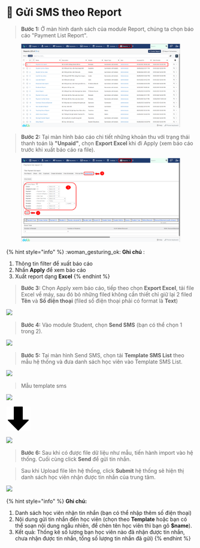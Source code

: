 # 📳 Gửi SMS theo Report

> **Bước 1:** Ở màn hình danh sách của module Report, chúng ta chọn báo cáo "Payment List Report".

<figure><img src="../../.gitbook/assets/image (1).png" alt=""><figcaption></figcaption></figure>

> **Bước 2:** Tại màn hình báo cáo chi tiết những khoản thu với trạng thái thanh toán là **"Unpaid"**, chọn **Export Excel** khi đi Apply (xem báo cáo trước khi xuất báo cáo ra file).

<figure><img src="../../.gitbook/assets/image.png" alt=""><figcaption></figcaption></figure>

{% hint style="info" %}
:woman\_gesturing\_ok: **Ghi chú** :

1. Thông tin filter để xuất báo cáo
2. Nhấn **Apply** để xem báo cáo&#x20;
3. Xuất report dạng **Excel**
{% endhint %}

> **Bước 3:**&#x20;
> Chọn Apply xem báo cáo, tiếp theo chọn **Export Excel**, tải file Excel về máy, sau đó bỏ những filed không cần thiết chỉ giữ lại 2 filed **Tên** và **Số điện thoại** (filed số điện thoại phải có format là **Text**)

![](../../.gitbook/assets/SMS\_report4.png)

> **Bước 4:**
> &#x20;Vào module Student, chọn **Send SMS** (bạn có thể chọn 1 trong 2).

![](../../.gitbook/assets/SMS\_report5.png)

> **Bước 5:** Tại màn hình Send SMS, chọn tải **Template SMS List** theo mẫu hệ thống và đưa danh sách học viên vào Template SMS List.

![](<../../.gitbook/assets/SMS\_report6 (1).png>)

> Mẫu template sms

![](../../.gitbook/assets/SMS\_report7.png)

&#x20;                                                                          <img src="../../.gitbook/assets/down-arrow (1).png" alt="" data-size="original">&#x20;

![](../../.gitbook/assets/SMS\_report8.png)

> **Bước 6:**
> &#x20;Sau khi có được file dữ liệu như mẫu, tiến hành import vào hệ thống. Cuối cùng click **Send** để gửi tin nhắn.

> Sau khi Upload file lên hệ thống, click **Submit** hệ thống sẽ hiện thị danh sách học viên nhận được tin nhắn của trung tâm.

![](../../.gitbook/assets/SMS\_repport9.png)

{% hint style="info" %}
**Ghi chú:**

1. Danh sách học viên nhận tin nhắn (bạn có thể nhập thêm số điện thoại)
2. Nội dung gửi tin nhắn đến học viên (chọn theo **Template** hoặc bạn có thể soạn nội dung ngẫu nhiên, để chèn tên học viên thì bạn gõ **$name**).&#x20;
3. Kết quả: Thống kê số lượng bạn học viên nào đã nhận được tin nhắn, chưa nhận được tin nhắn, tổng số lượng tin nhắn đã gửi)
{% endhint %}
